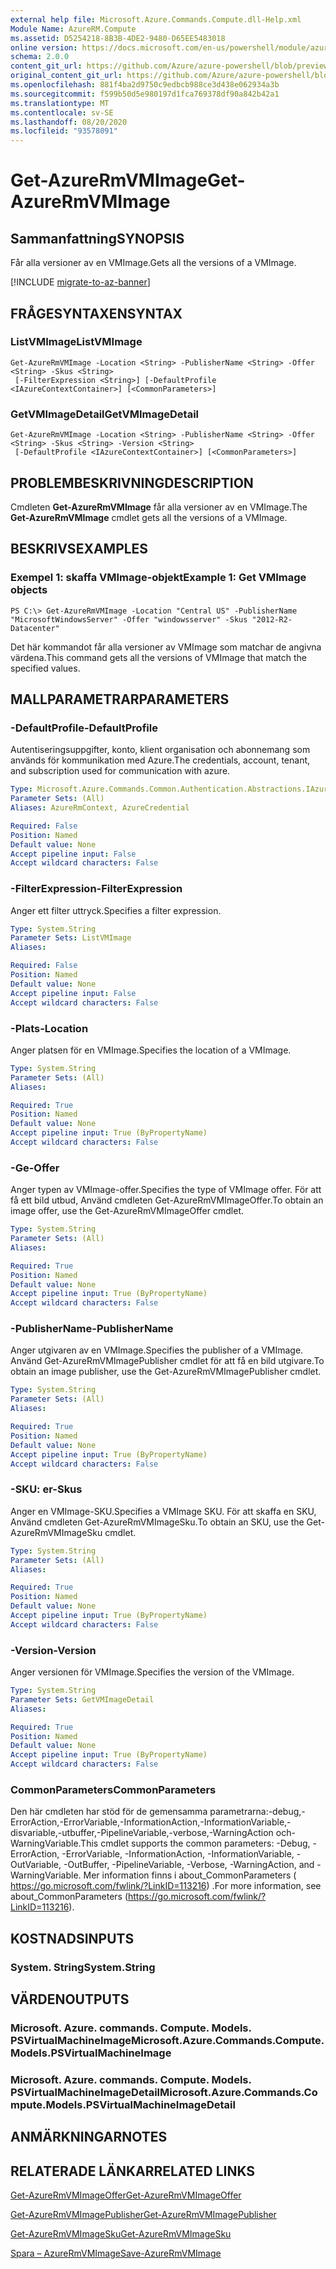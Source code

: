 ```yaml
---
external help file: Microsoft.Azure.Commands.Compute.dll-Help.xml
Module Name: AzureRM.Compute
ms.assetid: D5254218-8B3B-4DE2-9480-D65EE5483018
online version: https://docs.microsoft.com/en-us/powershell/module/azurerm.compute/get-azurermvmimage
schema: 2.0.0
content_git_url: https://github.com/Azure/azure-powershell/blob/preview/src/ResourceManager/Compute/Commands.Compute/help/Get-AzureRmVMImage.md
original_content_git_url: https://github.com/Azure/azure-powershell/blob/preview/src/ResourceManager/Compute/Commands.Compute/help/Get-AzureRmVMImage.md
ms.openlocfilehash: 881f4ba2d9750c9edbcb988ce3d438e062934a3b
ms.sourcegitcommit: f599b50d5e980197d1fca769378df90a842b42a1
ms.translationtype: MT
ms.contentlocale: sv-SE
ms.lasthandoff: 08/20/2020
ms.locfileid: "93578091"
---
```

# <span data-ttu-id="30146-101">Get-AzureRmVMImage</span><span class="sxs-lookup"><span data-stu-id="30146-101">Get-AzureRmVMImage</span></span>

## <span data-ttu-id="30146-102">Sammanfattning</span><span class="sxs-lookup"><span data-stu-id="30146-102">SYNOPSIS</span></span>
<span data-ttu-id="30146-103">Får alla versioner av en VMImage.</span><span class="sxs-lookup"><span data-stu-id="30146-103">Gets all the versions of a VMImage.</span></span>

[!INCLUDE [migrate-to-az-banner](../../includes/migrate-to-az-banner.md)]

## <span data-ttu-id="30146-104">FRÅGESYNTAXEN</span><span class="sxs-lookup"><span data-stu-id="30146-104">SYNTAX</span></span>

### <span data-ttu-id="30146-105">ListVMImage</span><span class="sxs-lookup"><span data-stu-id="30146-105">ListVMImage</span></span>
```
Get-AzureRmVMImage -Location <String> -PublisherName <String> -Offer <String> -Skus <String>
 [-FilterExpression <String>] [-DefaultProfile <IAzureContextContainer>] [<CommonParameters>]
```

### <span data-ttu-id="30146-106">GetVMImageDetail</span><span class="sxs-lookup"><span data-stu-id="30146-106">GetVMImageDetail</span></span>
```
Get-AzureRmVMImage -Location <String> -PublisherName <String> -Offer <String> -Skus <String> -Version <String>
 [-DefaultProfile <IAzureContextContainer>] [<CommonParameters>]
```

## <span data-ttu-id="30146-107">PROBLEMBESKRIVNING</span><span class="sxs-lookup"><span data-stu-id="30146-107">DESCRIPTION</span></span>
<span data-ttu-id="30146-108">Cmdleten **Get-AzureRmVMImage** får alla versioner av en VMImage.</span><span class="sxs-lookup"><span data-stu-id="30146-108">The **Get-AzureRmVMImage** cmdlet gets all the versions of a VMImage.</span></span>

## <span data-ttu-id="30146-109">BESKRIVS</span><span class="sxs-lookup"><span data-stu-id="30146-109">EXAMPLES</span></span>

### <span data-ttu-id="30146-110">Exempel 1: skaffa VMImage-objekt</span><span class="sxs-lookup"><span data-stu-id="30146-110">Example 1: Get VMImage objects</span></span>
```
PS C:\> Get-AzureRmVMImage -Location "Central US" -PublisherName "MicrosoftWindowsServer" -Offer "windowsserver" -Skus "2012-R2-Datacenter"
```

<span data-ttu-id="30146-111">Det här kommandot får alla versioner av VMImage som matchar de angivna värdena.</span><span class="sxs-lookup"><span data-stu-id="30146-111">This command gets all the versions of VMImage that match the specified values.</span></span>

## <span data-ttu-id="30146-112">MALLPARAMETRAR</span><span class="sxs-lookup"><span data-stu-id="30146-112">PARAMETERS</span></span>

### <span data-ttu-id="30146-113">-DefaultProfile</span><span class="sxs-lookup"><span data-stu-id="30146-113">-DefaultProfile</span></span>
<span data-ttu-id="30146-114">Autentiseringsuppgifter, konto, klient organisation och abonnemang som används för kommunikation med Azure.</span><span class="sxs-lookup"><span data-stu-id="30146-114">The credentials, account, tenant, and subscription used for communication with azure.</span></span>

```yaml
Type: Microsoft.Azure.Commands.Common.Authentication.Abstractions.IAzureContextContainer
Parameter Sets: (All)
Aliases: AzureRmContext, AzureCredential

Required: False
Position: Named
Default value: None
Accept pipeline input: False
Accept wildcard characters: False
```

### <span data-ttu-id="30146-115">-FilterExpression</span><span class="sxs-lookup"><span data-stu-id="30146-115">-FilterExpression</span></span>
<span data-ttu-id="30146-116">Anger ett filter uttryck.</span><span class="sxs-lookup"><span data-stu-id="30146-116">Specifies a filter expression.</span></span>

```yaml
Type: System.String
Parameter Sets: ListVMImage
Aliases:

Required: False
Position: Named
Default value: None
Accept pipeline input: False
Accept wildcard characters: False
```

### <span data-ttu-id="30146-117">-Plats</span><span class="sxs-lookup"><span data-stu-id="30146-117">-Location</span></span>
<span data-ttu-id="30146-118">Anger platsen för en VMImage.</span><span class="sxs-lookup"><span data-stu-id="30146-118">Specifies the location of a VMImage.</span></span>

```yaml
Type: System.String
Parameter Sets: (All)
Aliases:

Required: True
Position: Named
Default value: None
Accept pipeline input: True (ByPropertyName)
Accept wildcard characters: False
```

### <span data-ttu-id="30146-119">-Ge</span><span class="sxs-lookup"><span data-stu-id="30146-119">-Offer</span></span>
<span data-ttu-id="30146-120">Anger typen av VMImage-offer.</span><span class="sxs-lookup"><span data-stu-id="30146-120">Specifies the type of VMImage offer.</span></span>
<span data-ttu-id="30146-121">För att få ett bild utbud, Använd cmdleten Get-AzureRmVMImageOffer.</span><span class="sxs-lookup"><span data-stu-id="30146-121">To obtain an image offer, use the Get-AzureRmVMImageOffer cmdlet.</span></span>

```yaml
Type: System.String
Parameter Sets: (All)
Aliases:

Required: True
Position: Named
Default value: None
Accept pipeline input: True (ByPropertyName)
Accept wildcard characters: False
```

### <span data-ttu-id="30146-122">-PublisherName</span><span class="sxs-lookup"><span data-stu-id="30146-122">-PublisherName</span></span>
<span data-ttu-id="30146-123">Anger utgivaren av en VMImage.</span><span class="sxs-lookup"><span data-stu-id="30146-123">Specifies the publisher of a VMImage.</span></span>
<span data-ttu-id="30146-124">Använd Get-AzureRmVMImagePublisher cmdlet för att få en bild utgivare.</span><span class="sxs-lookup"><span data-stu-id="30146-124">To obtain an image publisher, use the Get-AzureRmVMImagePublisher cmdlet.</span></span>

```yaml
Type: System.String
Parameter Sets: (All)
Aliases:

Required: True
Position: Named
Default value: None
Accept pipeline input: True (ByPropertyName)
Accept wildcard characters: False
```

### <span data-ttu-id="30146-125">-SKU: er</span><span class="sxs-lookup"><span data-stu-id="30146-125">-Skus</span></span>
<span data-ttu-id="30146-126">Anger en VMImage-SKU.</span><span class="sxs-lookup"><span data-stu-id="30146-126">Specifies a VMImage SKU.</span></span>
<span data-ttu-id="30146-127">För att skaffa en SKU, Använd cmdleten Get-AzureRmVMImageSku.</span><span class="sxs-lookup"><span data-stu-id="30146-127">To obtain an SKU, use the Get-AzureRmVMImageSku cmdlet.</span></span>

```yaml
Type: System.String
Parameter Sets: (All)
Aliases:

Required: True
Position: Named
Default value: None
Accept pipeline input: True (ByPropertyName)
Accept wildcard characters: False
```

### <span data-ttu-id="30146-128">-Version</span><span class="sxs-lookup"><span data-stu-id="30146-128">-Version</span></span>
<span data-ttu-id="30146-129">Anger versionen för VMImage.</span><span class="sxs-lookup"><span data-stu-id="30146-129">Specifies the version of the VMImage.</span></span>

```yaml
Type: System.String
Parameter Sets: GetVMImageDetail
Aliases:

Required: True
Position: Named
Default value: None
Accept pipeline input: True (ByPropertyName)
Accept wildcard characters: False
```

### <span data-ttu-id="30146-130">CommonParameters</span><span class="sxs-lookup"><span data-stu-id="30146-130">CommonParameters</span></span>
<span data-ttu-id="30146-131">Den här cmdleten har stöd för de gemensamma parametrarna:-debug,-ErrorAction,-ErrorVariable,-InformationAction,-InformationVariable,-disvariable,-utbuffer,-PipelineVariable,-verbose,-WarningAction och-WarningVariable.</span><span class="sxs-lookup"><span data-stu-id="30146-131">This cmdlet supports the common parameters: -Debug, -ErrorAction, -ErrorVariable, -InformationAction, -InformationVariable, -OutVariable, -OutBuffer, -PipelineVariable, -Verbose, -WarningAction, and -WarningVariable.</span></span> <span data-ttu-id="30146-132">Mer information finns i about_CommonParameters ( https://go.microsoft.com/fwlink/?LinkID=113216) .</span><span class="sxs-lookup"><span data-stu-id="30146-132">For more information, see about_CommonParameters (https://go.microsoft.com/fwlink/?LinkID=113216).</span></span>

## <span data-ttu-id="30146-133">KOSTNADS</span><span class="sxs-lookup"><span data-stu-id="30146-133">INPUTS</span></span>

### <span data-ttu-id="30146-134">System. String</span><span class="sxs-lookup"><span data-stu-id="30146-134">System.String</span></span>

## <span data-ttu-id="30146-135">VÄRDEN</span><span class="sxs-lookup"><span data-stu-id="30146-135">OUTPUTS</span></span>

### <span data-ttu-id="30146-136">Microsoft. Azure. commands. Compute. Models. PSVirtualMachineImage</span><span class="sxs-lookup"><span data-stu-id="30146-136">Microsoft.Azure.Commands.Compute.Models.PSVirtualMachineImage</span></span>

### <span data-ttu-id="30146-137">Microsoft. Azure. commands. Compute. Models. PSVirtualMachineImageDetail</span><span class="sxs-lookup"><span data-stu-id="30146-137">Microsoft.Azure.Commands.Compute.Models.PSVirtualMachineImageDetail</span></span>

## <span data-ttu-id="30146-138">ANMÄRKNINGAR</span><span class="sxs-lookup"><span data-stu-id="30146-138">NOTES</span></span>

## <span data-ttu-id="30146-139">RELATERADE LÄNKAR</span><span class="sxs-lookup"><span data-stu-id="30146-139">RELATED LINKS</span></span>

[<span data-ttu-id="30146-140">Get-AzureRmVMImageOffer</span><span class="sxs-lookup"><span data-stu-id="30146-140">Get-AzureRmVMImageOffer</span></span>](./Get-AzureRmVMImageOffer.md)

[<span data-ttu-id="30146-141">Get-AzureRmVMImagePublisher</span><span class="sxs-lookup"><span data-stu-id="30146-141">Get-AzureRmVMImagePublisher</span></span>](./Get-AzureRmVMImagePublisher.md)

[<span data-ttu-id="30146-142">Get-AzureRmVMImageSku</span><span class="sxs-lookup"><span data-stu-id="30146-142">Get-AzureRmVMImageSku</span></span>](./Get-AzureRmVMImageSku.md)

[<span data-ttu-id="30146-143">Spara – AzureRmVMImage</span><span class="sxs-lookup"><span data-stu-id="30146-143">Save-AzureRmVMImage</span></span>](./Save-AzureRmVMImage.md)


